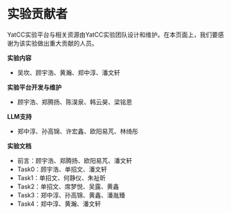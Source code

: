 # 实验贡献者

YatCC实验平台与相关资源由YatCC实验团队设计和维护。在本页面上，我们要感谢为该实验做出重大贡献的人员。

**实验内容**

* 吴坎、顾宇浩、黄瀚、郑中淳、潘文轩

**实验平台开发与维护**

* 顾宇浩、郑腾扬、陈淏泉、韩云昊、梁铭恩

**LLM支持**

* 郑中淳、孙高锦、许宏鑫、欧阳易芃、林绮彤

**实验文档**

* 前言：顾宇浩、郑腾扬、欧阳易芃、潘文轩
* Task0：顾宇浩、单招文、潘文轩
* Task1：单招文、何静仪、朱祉昕
* Task2：单招文、席梦悦、吴露、黄鑫
* Task3：郑中淳、孙高锦、黄鑫、潘胤臻
* Task4：郑中淳、黄瀚、潘文轩
